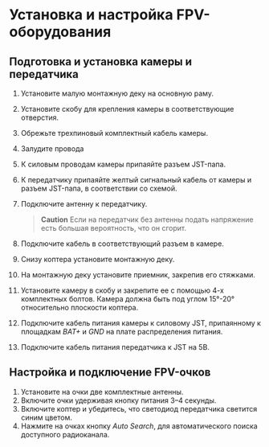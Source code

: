 # Установка и настройка FPV-оборудования

## Подготовка и установка камеры и передатчика

1. Установите малую монтажную деку на основную раму.
2. Установите скобу для крепления камеры в соответствующие отверстия.
3. Обрежьте трехпиновый комплектный кабель камеры.
4. Залудите провода
5. К силовым проводам камеры припаяйте разъем JST-папа.
6. К передатчику припаяйте желтый сигнальный кабель от камеры и разъем JST-папа, в соответствии со схемой.
7. Подключите антенну к передатчику.

    > **Caution** Если на передатчик без антенны подать напряжение есть большая вероятность, что он сгорит.

8. Подключите кабель в соответствующий разъем в камере.
9. Снизу коптера установите монтажную деку.
10. На монтажную деку установите приемник, закрепив его стяжками.
11. Установите камеру в скобу и закрепите ее с помощью 4-х комплектных болтов. Камера должна быть под углом 15°-20° относительно плоскости коптера.
12. Подключите кабель питания камеры к силовому JST, припаянному к площадкам *BAT+* и *GND* на плате распределения питания.
13. Подключите кабель питания передатчика к JST на 5В.

## Настройка и подключение FPV-очков

1. Установите на очки две комплектные антенны.
2. Включите очки удерживая кнопку питания 3–4 секунды.
3. Включите коптер и убедитесь, что светодиод передатчика светится синим цветом.
4. Нажмите на очках кнопку *Auto Search*, для автоматического поиска доступного радиоканала.

